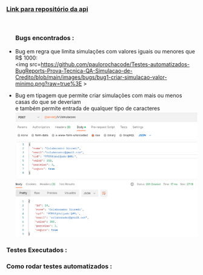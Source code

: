 <h3>
 <a href="https://github.com/paulorochacode/Prova-Tecnica-API-Rest-Java-Spring-Simulacao-de-Credito">Link para repositório da api</a>
</h3>


 
<a></br>
    <ul><h3>Bugs encontrados :</h3>
        <li>Bug em regra que limita simulações com valores iguais ou menores que R$ 1000:</br>
        <img src=https://github.com/paulorochacode/Testes-automatizados-BugReports-Prova-Tecnica-QA-Simulacao-de-Credito/blob/main/images/bugs/bug1-criar-simulacao-valor-minimo.png?raw=true%3E >
        </li>
   </ul>
   <ul>
        <li>Bug em tipagem que permite criar simulações com mais ou menos casas do que se deveriam</br>
        e também permite entrada de qualquer tipo de caracteres</br>
        <img src=https://github.com/paulorochacode/Testes-automatizados-BugReports-Prova-Tecnica-QA-Simulacao-de-Credito/blob/main/images/bugs/bug2-criar-simulacao-cpf-type.png?raw=true>
        </li>
   </ul>
</a>
 

<h3>Testes Executados :</h3>

<h3>Como rodar testes automatizados :</h3>


<!--

 -->

